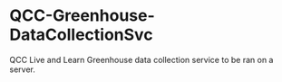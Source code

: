 # QCC-Greenhouse-DataCollectionSvc
QCC Live and Learn Greenhouse data collection service to be ran on a server.
